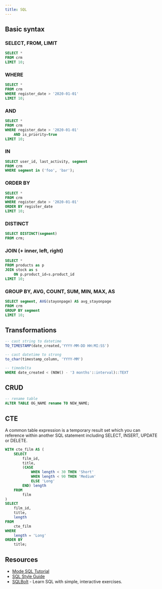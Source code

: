 ```yaml
---
title: SQL
---
```


## Basic syntax

### SELECT, FROM, LIMIT

```sql
SELECT *
FROM crm
LIMIT 10;
```

### WHERE

```sql
SELECT *
FROM crm
WHERE register_date > '2020-01-01'
LIMIT 10;
```

### AND

```sql
SELECT *
FROM crm
WHERE register_date > '2020-01-01'
    AND is_priority=true
LIMIT 10;
```

### IN

```sql
SELECT user_id, last_activity, segment
FROM crm
WHERE segment in ('foo', 'bar');
```

### ORDER BY

```sql
SELECT *
FROM crm
WHERE register_date > '2020-01-01'
ORDER BY register_date
LIMIT 10;
```

### DISTINCT

```sql
SELECT DISTINCT(segment)
FROM crm;
```

### JOIN (+ inner, left, right)

```sql
SELECT *
FROM products as p
JOIN stock as s
	ON p.product_id=s.product_id
LIMIT 10;
```

### GROUP BY, AVG, COUNT, SUM, MIN, MAX, AS

```sql
SELECT segment, AVG(stayonpage) AS avg_stayonpage
FROM crm
GROUP BY segment
LIMIT 10;
```

## Transformations

```sql
-- cast string to datetime
TO_TIMESTAMP(date_created,'YYYY-MM-DD HH:MI:SS')

-- cast datetime to strong
to_char(timestamp_column, 'YYYY-MM')

-- timedelta
WHERE date_created < (NOW() - '3 months'::interval)::TEXT
```

## CRUD

```sql
-- rename table
ALTER TABLE OG_NAME rename TO NEW_NAME;
```

## CTE

A common table expression is a temporary result set which you can reference within another SQL statement including SELECT, INSERT, UPDATE or DELETE.

```sql
WITH cte_film AS (
    SELECT
        film_id,
        title,
        (CASE
            WHEN length < 30 THEN 'Short'
            WHEN length < 90 THEN 'Medium'
            ELSE 'Long'
        END) length
    FROM
        film
)
SELECT
    film_id,
    title,
    length
FROM
    cte_film
WHERE
    length = 'Long'
ORDER BY
    title;
```

## Resources

- [Mode SQL Tutorial](https://mode.com/sql-tutorial/)
- [SQL Style Guide](https://about.gitlab.com/handbook/business-technology/data-team/platform/sql-style-guide/)
- [SQLBolt](https://sqlbolt.com) - Learn SQL with simple, interactive exercises.
